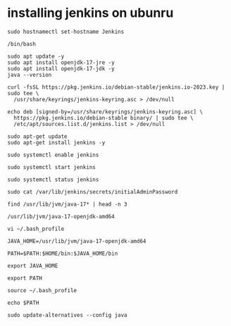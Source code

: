 # installing jenkins on ubunru
````
sudo hostnamectl set-hostname Jenkins
````
````
/bin/bash
````
````
sudo apt update -y
sudo apt install openjdk-17-jre -y
sudo apt install openjdk-17-jdk -y
java --version
````
````
curl -fsSL https://pkg.jenkins.io/debian-stable/jenkins.io-2023.key | sudo tee \
  /usr/share/keyrings/jenkins-keyring.asc > /dev/null
````
````
echo deb [signed-by=/usr/share/keyrings/jenkins-keyring.asc] \
  https://pkg.jenkins.io/debian-stable binary/ | sudo tee \
  /etc/apt/sources.list.d/jenkins.list > /dev/null
````
````
sudo apt-get update
sudo apt-get install jenkins -y
````
````
sudo systemctl enable jenkins
````
````
sudo systemctl start jenkins
````
````
sudo systemctl status jenkins
````
```` 
sudo cat /var/lib/jenkins/secrets/initialAdminPassword
````


````
find /usr/lib/jvm/java-17* | head -n 3
````
````
/usr/lib/jvm/java-17-openjdk-amd64
````
````
vi ~/.bash_profile
````
````
JAVA_HOME=/usr/lib/jvm/java-17-openjdk-amd64

PATH=$PATH:$HOME/bin:$JAVA_HOME/bin

export JAVA_HOME

export PATH
````
````
source ~/.bash_profile
````
````
echo $PATH
````
````
sudo update-alternatives --config java
````
